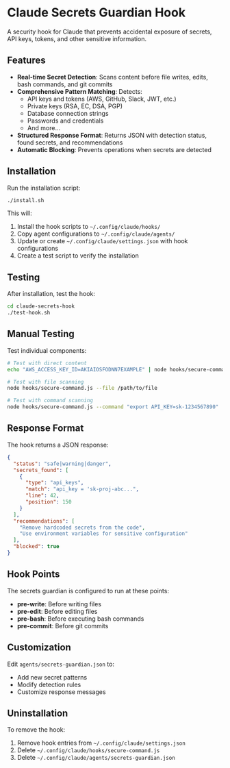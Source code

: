 # Claude Secrets Guardian Hook

A security hook for Claude that prevents accidental exposure of secrets, API keys, tokens, and other sensitive information.

## Features

- **Real-time Secret Detection**: Scans content before file writes, edits, bash commands, and git commits
- **Comprehensive Pattern Matching**: Detects:
  - API keys and tokens (AWS, GitHub, Slack, JWT, etc.)
  - Private keys (RSA, EC, DSA, PGP)
  - Database connection strings
  - Passwords and credentials
  - And more...
- **Structured Response Format**: Returns JSON with detection status, found secrets, and recommendations
- **Automatic Blocking**: Prevents operations when secrets are detected

## Installation

Run the installation script:

```bash
./install.sh
```

This will:
1. Install the hook scripts to `~/.config/claude/hooks/`
2. Copy agent configurations to `~/.config/claude/agents/`
3. Update or create `~/.config/claude/settings.json` with hook configurations
4. Create a test script to verify the installation

## Testing

After installation, test the hook:

```bash
cd claude-secrets-hook
./test-hook.sh
```

## Manual Testing

Test individual components:

```bash
# Test with direct content
echo "AWS_ACCESS_KEY_ID=AKIAIOSFODNN7EXAMPLE" | node hooks/secure-command.js

# Test with file scanning
node hooks/secure-command.js --file /path/to/file

# Test with command scanning
node hooks/secure-command.js --command "export API_KEY=sk-1234567890"
```

## Response Format

The hook returns a JSON response:

```json
{
  "status": "safe|warning|danger",
  "secrets_found": [
    {
      "type": "api_keys",
      "match": "api_key = 'sk-proj-abc...",
      "line": 42,
      "position": 150
    }
  ],
  "recommendations": [
    "Remove hardcoded secrets from the code",
    "Use environment variables for sensitive configuration"
  ],
  "blocked": true
}
```

## Hook Points

The secrets guardian is configured to run at these points:
- **pre-write**: Before writing files
- **pre-edit**: Before editing files
- **pre-bash**: Before executing bash commands
- **pre-commit**: Before git commits

## Customization

Edit `agents/secrets-guardian.json` to:
- Add new secret patterns
- Modify detection rules
- Customize response messages

## Uninstallation

To remove the hook:
1. Remove hook entries from `~/.config/claude/settings.json`
2. Delete `~/.config/claude/hooks/secure-command.js`
3. Delete `~/.config/claude/agents/secrets-guardian.json`